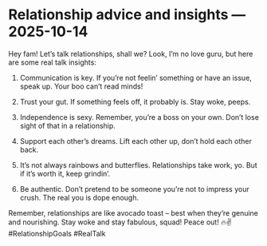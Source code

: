 # Relationship advice and insights — 2025-10-14

Hey fam! Let’s talk relationships, shall we? Look, I’m no love guru, but here are some real talk insights:

1. Communication is key. If you’re not feelin’ something or have an issue, speak up. Your boo can’t read minds!

2. Trust your gut. If something feels off, it probably is. Stay woke, peeps.

3. Independence is sexy. Remember, you’re a boss on your own. Don’t lose sight of that in a relationship.

4. Support each other’s dreams. Lift each other up, don’t hold each other back.

5. It’s not always rainbows and butterflies. Relationships take work, yo. But if it’s worth it, keep grindin’.

6. Be authentic. Don’t pretend to be someone you’re not to impress your crush. The real you is dope enough.

Remember, relationships are like avocado toast – best when they’re genuine and nourishing. Stay woke and stay fabulous, squad! Peace out! 🔥✌️ #RelationshipGoals #RealTalk